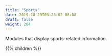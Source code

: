 ```yaml
---
title: "Sports"
date: 2019-10-29T03:26:02-08:00
draft: false
weight: 204
---
```


Modules that display sports-related information.

{{% children %}}
